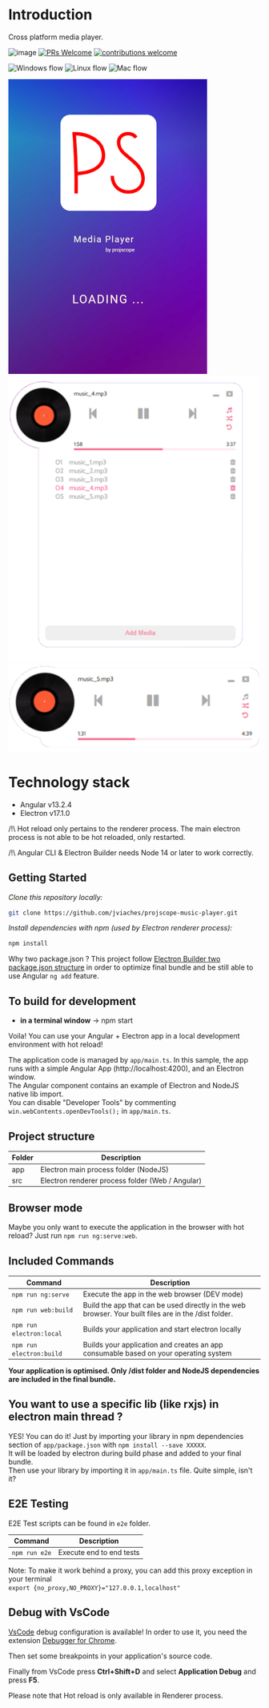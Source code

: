 # Introduction
Cross platform media player.

![image](https://camo.githubusercontent.com/2a5fce6001dad9f9581fbc18d2449c020278698a9b80432052af16d2625f6b1d/68747470733a2f2f696d672e736869656c64732e696f2f62616467652f6d61696e7461696e65642d7965732d627269676874677265656e)
[![PRs Welcome](https://img.shields.io/badge/PRs-welcome-brightgreen.svg?style=flat-square)](https://makeapullrequest.com)
[![contributions welcome](https://img.shields.io/badge/contributions-welcome-brightgreen.svg?style=flat)](https://github.com/jviaches/projscope-music-player/issues)


![Windows flow](https://github.com/jviaches/projscope-music-player/actions/workflows/windows.yml/badge.svg)
![Linux flow](https://github.com/jviaches/projscope-music-player/actions/workflows/ubuntu.yml/badge.svg)
![Mac flow](https://github.com/jviaches/projscope-music-player/actions/workflows/macos.yml/badge.svg)

![image](https://github.com/jviaches/projscope-music-player/blob/main/src/assets/icons/electron.bmp)
![image](https://github.com/jviaches/projscope-music-player/blob/main/images/open_playlist.png)
![image](https://github.com/jviaches/projscope-music-player/blob/main/images/player.PNG)

# Technology stack
- Angular v13.2.4
- Electron v17.1.0

/!\ Hot reload only pertains to the renderer process. The main electron process is not able to be hot reloaded, only restarted.

/!\ Angular CLI & Electron Builder needs Node 14 or later to work correctly.

## Getting Started

*Clone this repository locally:*

``` bash
git clone https://github.com/jviaches/projscope-music-player.git
```

*Install dependencies with npm (used by Electron renderer process):*

``` bash
npm install
```

Why two package.json ? This project follow [Electron Builder two package.json structure](https://www.electron.build/tutorials/two-package-structure) in order to optimize final bundle and be still able to use Angular `ng add` feature.

## To build for development

- **in a terminal window** -> npm start

Voila! You can use your Angular + Electron app in a local development environment with hot reload!

The application code is managed by `app/main.ts`. In this sample, the app runs with a simple Angular App (http://localhost:4200), and an Electron window. \
The Angular component contains an example of Electron and NodeJS native lib import. \
You can disable "Developer Tools" by commenting `win.webContents.openDevTools();` in `app/main.ts`.

## Project structure

| Folder | Description                                      |
|--------|--------------------------------------------------|
| app    | Electron main process folder (NodeJS)            |
| src    | Electron renderer process folder (Web / Angular) |

## Browser mode

Maybe you only want to execute the application in the browser with hot reload? Just run `npm run ng:serve:web`.

## Included Commands

| Command                  | Description                                                                                           |
|--------------------------|-------------------------------------------------------------------------------------------------------|
| `npm run ng:serve`       | Execute the app in the web browser (DEV mode)                                                         |
| `npm run web:build`      | Build the app that can be used directly in the web browser. Your built files are in the /dist folder. |
| `npm run electron:local` | Builds your application and start electron locally                                                    |
| `npm run electron:build` | Builds your application and creates an app consumable based on your operating system                  |

**Your application is optimised. Only /dist folder and NodeJS dependencies are included in the final bundle.**

## You want to use a specific lib (like rxjs) in electron main thread ?

YES! You can do it! Just by importing your library in npm dependencies section of `app/package.json` with `npm install --save XXXXX`. \
It will be loaded by electron during build phase and added to your final bundle. \
Then use your library by importing it in `app/main.ts` file. Quite simple, isn't it?

## E2E Testing

E2E Test scripts can be found in `e2e` folder.

| Command       | Description               |
|---------------|---------------------------|
| `npm run e2e` | Execute end to end tests  |

Note: To make it work behind a proxy, you can add this proxy exception in your terminal  
`export {no_proxy,NO_PROXY}="127.0.0.1,localhost"`

## Debug with VsCode

[VsCode](https://code.visualstudio.com/) debug configuration is available! In order to use it, you need the extension [Debugger for Chrome](https://marketplace.visualstudio.com/items?itemName=msjsdiag.debugger-for-chrome).

Then set some breakpoints in your application's source code.

Finally from VsCode press **Ctrl+Shift+D** and select **Application Debug** and press **F5**.

Please note that Hot reload is only available in Renderer process.
